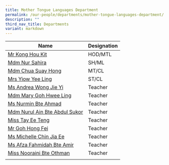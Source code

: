 ```yaml
---
title: Mother Tongue Languages Department
permalink: /our-people/departments/mother-tongue-languages-department/
description: ""
third_nav_title: Departments
variant: markdown
---
```

| Name| Designation |
| -------- | -------- |
|[Mr Kong Hou Kit](mailto:kong_hou_kit@schools.gov.sg)|HOD/MTL
|[Mdm Nur Sahira](mailto:nur_sahira_ramlee@schools.gov.sg)|SH/ML
|[Mdm Chua Suay Hong](mailto:nur_sahira_ramlee@schools.gov.sg)|MT/CL
|[Mrs Yiow Yee Ling](mailto:yap_yee_ling@schools.gov.sg)|ST/CL
|[Ms Andrea Wong Jie Yi](mailto:wong_jie_yi_andrea@schools.gov.sg)|Teacher
|[Mdm Mary Goh Hwee Ling](mailto:goh_hwee_ling_mary@schools.gov.sg)|Teacher
|[Ms Nurmin Bte Ahmad](mailto:nurmin_ahmad@schools.gov.sg)|Teacher
|[Mdm Nurul Ain Bte Abdul Sukor](mailto:nurul_ain_ab_sukor@schools.gov.sg)|Teacher
|[Miss Tay Ee Teng](mailto:tay_ee_teng@schools.gov.sg)|Teacher
|[Mr Goh Hong Fei](mailto:goh_hong_fei@schools.gov.sg)|Teacher
|[Ms Michelle Chin Jia Ee](mailto:Michelle_Chin_Jia_Ee@schools.gov.sg)|Teacher
|[Ms Afza Fahmidah Bte Amir](mailto:Afza_Fahmidah_Amir@schools.gov.sg)|Teacher
|[Miss Nooraini Bte Othman](mailto:nooraini_othman@schools.gov.sg)|Teacher
||